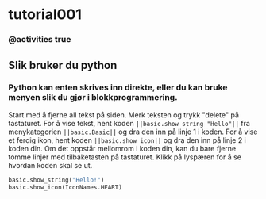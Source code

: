 # tutorial001
### @activities true
## Slik bruker du python
### Python kan enten skrives inn direkte, eller du kan bruke menyen slik du gjør i blokkprogrammering.
Start med å fjerne all tekst på siden. Merk teksten og trykk "delete" på tastaturet.
For å vise tekst, hent koden ``||basic.show string "Hello"||`` fra menykategorien ``||basic.Basic||`` og dra den inn på linje 1 i koden.
For å vise et ferdig ikon, hent koden ``||basic.show icon||`` og dra den inn på linje 2 i koden din. Om det oppstår mellomrom i koden din, kan du bare fjerne tomme linjer med tilbaketasten på tastaturet.
Klikk på lyspæren for å se hvordan koden skal se ut.

```python
basic.show_string("Hello!")
basic.show_icon(IconNames.HEART)
```


<script src="https://makecode.com/gh-pages-embed.js"></script><script>makeCodeRender("{{ site.makecode.home_url }}", "{{ site.github.owner_name }}/{{ site.github.repository_name }}");</script>